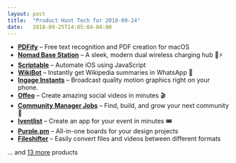 ```yaml
---
layout: post
title:  "Product Hunt Tech for 2018-09-24"
date:   2018-09-25T14:05:04-04:00
---
```


* **[PDFify](https://www.producthunt.com/posts/pdfify?utm_campaign=producthunt-api&utm_medium=api&utm_source=Application%3A+Daily+Digest+RSS+%28ID%3A+3202%29)** – Free text recognition and PDF creation for macOS
* **[Nomad Base Station](https://www.producthunt.com/posts/nomad-base-station?utm_campaign=producthunt-api&utm_medium=api&utm_source=Application%3A+Daily+Digest+RSS+%28ID%3A+3202%29)** – A sleek, modern dual wireless charging hub 🔋⚡
* **[Scriptable](https://www.producthunt.com/posts/scriptable?utm_campaign=producthunt-api&utm_medium=api&utm_source=Application%3A+Daily+Digest+RSS+%28ID%3A+3202%29)** – Automate iOS using JavaScript
* **[WikiBot](https://www.producthunt.com/posts/wikibot?utm_campaign=producthunt-api&utm_medium=api&utm_source=Application%3A+Daily+Digest+RSS+%28ID%3A+3202%29)** – Instantly get Wikipedia summaries in WhatsApp 💬
* **[Ingage Instants](https://www.producthunt.com/posts/ingage-instants?utm_campaign=producthunt-api&utm_medium=api&utm_source=Application%3A+Daily+Digest+RSS+%28ID%3A+3202%29)** – Broadcast quality motion graphics right on your phone.
* **[Offeo](https://www.producthunt.com/posts/offeo-3?utm_campaign=producthunt-api&utm_medium=api&utm_source=Application%3A+Daily+Digest+RSS+%28ID%3A+3202%29)** – Create amazing social videos in minutes 🎬
* **[Community Manager Jobs](https://www.producthunt.com/posts/community-manager-jobs?utm_campaign=producthunt-api&utm_medium=api&utm_source=Application%3A+Daily+Digest+RSS+%28ID%3A+3202%29)** – Find, build, and grow your next community 📣
* **[Iventlist](https://www.producthunt.com/posts/iventlist?utm_campaign=producthunt-api&utm_medium=api&utm_source=Application%3A+Daily+Digest+RSS+%28ID%3A+3202%29)** – Create an app for your event in minutes 🎟️
* **[Purple.pm](https://www.producthunt.com/posts/purple-pm?utm_campaign=producthunt-api&utm_medium=api&utm_source=Application%3A+Daily+Digest+RSS+%28ID%3A+3202%29)** – All-in-one boards for your design projects
* **[Fileshifter](https://www.producthunt.com/posts/fileshifter?utm_campaign=producthunt-api&utm_medium=api&utm_source=Application%3A+Daily+Digest+RSS+%28ID%3A+3202%29)** – Easily convert files and videos between different formats

… and [13 more](https://www.producthunt.com/tech) products